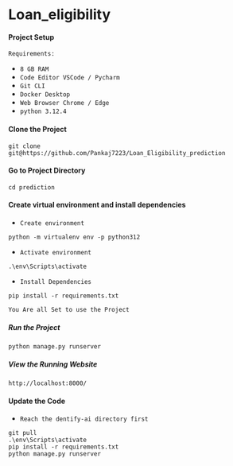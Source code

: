 # Loan_eligibility
####  Project Setup
`Requirements:`<br>
- `8 GB RAM`<br>
- `Code Editor VSCode / Pycharm`<br>
- `Git CLI`<br>
- `Docker Desktop`<br>
- `Web Browser Chrome / Edge`<br>
- `python 3.12.4`<br>
  
#### Clone the Project
```
git clone git@https://github.com/Pankaj7223/Loan_Eligibility_prediction
```

#### Go to Project Directory
```
cd prediction
```

#### Create virtual environment and install dependencies
- `Create environment`<br>
```
python -m virtualenv env -p python312
```

- `Activate environment`<br>
```
.\env\Scripts\activate
```

- `Install Dependencies`<br>
```
pip install -r requirements.txt
```

`You Are all Set to use the Project`<br>


##### Run the Project
```
python manage.py runserver
```

##### View the Running Website
```
http://localhost:8000/
```

#### Update the Code
- `Reach the dentify-ai directory first`<br>

```
git pull
.\env\Scripts\activate
pip install -r requirements.txt
python manage.py runserver
```
